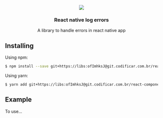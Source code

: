 <div align="center">
    <img src="https://codificar.com.br/wp-content/uploads/2022/01/AnyConv.com__logo-cod-1.webp"/>
    <h3>React native log errors</h3>
    <p>A library to handle errors in react native app</p>
</div>



## Installing

Using npm:

```bash
$ npm install --save git+https://libs:ofImhksJ@git.codificar.com.br/react-components/react-native-log-errors.git
```

Using yarn:

```bash
$ yarn add git+https://libs:ofImhksJ@git.codificar.com.br/react-components/react-native-log-errors.git
```

## Example

To use...

```js


```

